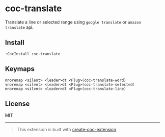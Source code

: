 # coc-translate

Translate a line or selected range using `google translate` or `amazon translate` api.

## Install

```vim
:CocInstall coc-translate
```

## Keymaps

```vim
nnoremap <silent> <leader>dt <Plug>(coc-translate-word)
vnoremap <silent> <leader>dt <Plug>(coc-translate-selected)
nnoremap <silent> <leader>dl <Plug>(coc-translate-line)
```

## License

MIT

---

> This extension is built with [create-coc-extension](https://github.com/fannheyward/create-coc-extension)
